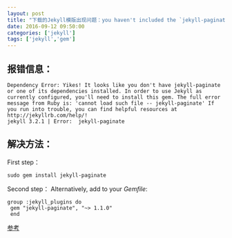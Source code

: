 ```yaml
---
layout: post
title: "下载的Jekyll模版出现问题：you haven't included the `jekyll-paginate` gem."
date: 2016-09-12 09:50:00
categories: ['jekyll']
tags: ['jekyll','gem']
---
```

## 报错信息：
```
Dependency Error: Yikes! It looks like you don't have jekyll-paginate or one of its dependencies installed. In order to use Jekyll as currently configured, you'll need to install this gem. The full error message from Ruby is: 'cannot load such file -- jekyll-paginate' If you run into trouble, you can find helpful resources at http://jekyllrb.com/help/! 
jekyll 3.2.1 | Error:  jekyll-paginate
```
## 解决方法：
First step：
```
sudo gem install jekyll-paginate
```
Second step：
Alternatively, add to your *Gemfile*:

```
group :jekyll_plugins do
 gem "jekyll-paginate", "~> 1.1.0"
 end
```
[参考](http://jekyllrb.com/docs/plugins)
